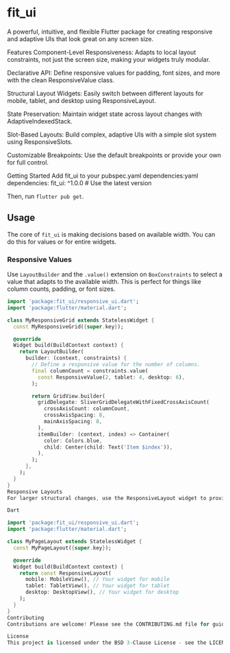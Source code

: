 # fit_ui

A powerful, intuitive, and flexible Flutter package for creating responsive and adaptive UIs that look great on any screen size.

Features
Component-Level Responsiveness: Adapts to local layout constraints, not just the screen size, making your widgets truly modular.

Declarative API: Define responsive values for padding, font sizes, and more with the clean ResponsiveValue class.

Structural Layout Widgets: Easily switch between different layouts for mobile, tablet, and desktop using ResponsiveLayout.

State Preservation: Maintain widget state across layout changes with AdaptiveIndexedStack.

Slot-Based Layouts: Build complex, adaptive UIs with a simple slot system using ResponsiveSlots.

Customizable Breakpoints: Use the default breakpoints or provide your own for full control.

Getting Started
Add fit_ui to your pubspec.yaml dependencies:yaml
dependencies:
fit_ui: ^1.0.0 # Use the latest version


Then, run `flutter pub get`.

## Usage

The core of `fit_ui` is making decisions based on available width. You can do this for values or for entire widgets.

### Responsive Values

Use `LayoutBuilder` and the `.value()` extension on `BoxConstraints` to select a value that adapts to the available width. This is perfect for things like column counts, padding, or font sizes.

```dart
import 'package:fit_ui/responsive_ui.dart';
import 'package:flutter/material.dart';

class MyResponsiveGrid extends StatelessWidget {
  const MyResponsiveGrid({super.key});

  @override
  Widget build(BuildContext context) {
    return LayoutBuilder(
      builder: (context, constraints) {
        // Define a responsive value for the number of columns.
        final columnCount = constraints.value(
          const ResponsiveValue(2, tablet: 4, desktop: 6),
        );

        return GridView.builder(
          gridDelegate: SliverGridDelegateWithFixedCrossAxisCount(
            crossAxisCount: columnCount,
            crossAxisSpacing: 8,
            mainAxisSpacing: 8,
          ),
          itemBuilder: (context, index) => Container(
            color: Colors.blue,
            child: Center(child: Text('Item $index')),
          ),
        );
      },
    );
  }
}
Responsive Layouts
For larger structural changes, use the ResponsiveLayout widget to provide different widgets for mobile, tablet, and desktop sizes.

Dart

import 'package:fit_ui/responsive_ui.dart';
import 'package:flutter/material.dart';

class MyPageLayout extends StatelessWidget {
  const MyPageLayout({super.key});

  @override
  Widget build(BuildContext context) {
    return const ResponsiveLayout(
      mobile: MobileView(), // Your widget for mobile
      tablet: TabletView(), // Your widget for tablet
      desktop: DesktopView(), // Your widget for desktop
    );
  }
}
Contributing
Contributions are welcome! Please see the CONTRIBUTING.md file for guidelines.

License
This project is licensed under the BSD 3-Clause License - see the LICENSE file for details.

